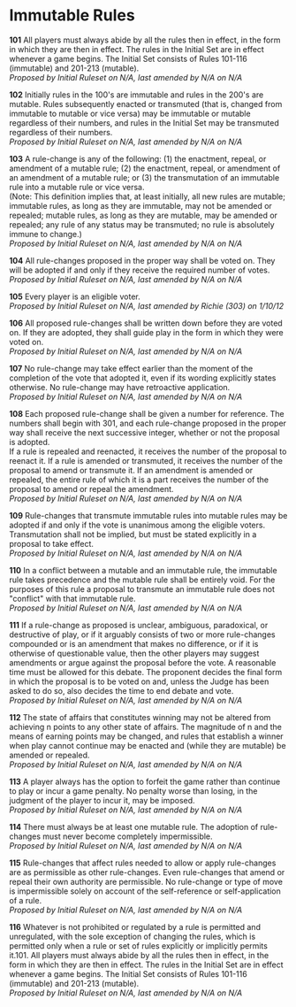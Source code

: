 Immutable Rules
===============

**101** All players must always abide by all the rules then in effect, in the form in which they are then in effect. The rules in the Initial Set are in effect whenever a game begins. The Initial Set consists of Rules 101-116 (immutable) and 201-213 (mutable).  
*Proposed by Initial Ruleset on N/A, last amended by N/A on N/A*

**102** Initially rules in the 100's are immutable and rules in the 200's are mutable. Rules subsequently enacted or transmuted (that is, changed from immutable to mutable or vice versa) may be immutable or mutable regardless of their numbers, and rules in the Initial Set may be transmuted regardless of their numbers.  
*Proposed by Initial Ruleset on N/A, last amended by N/A on N/A*

**103** A rule-change is any of the following: (1) the enactment, repeal, or amendment of a mutable rule; (2) the enactment, repeal, or amendment of an amendment of a mutable rule; or (3) the transmutation of an immutable rule into a mutable rule or vice versa.  
(Note: This definition implies that, at least initially, all new rules are mutable; immutable rules, as long as they are immutable, may not be amended or repealed; mutable rules, as long as they are mutable, may be amended or repealed; any rule of any status may be transmuted; no rule is absolutely immune to change.)  
*Proposed by Initial Ruleset on N/A, last amended by N/A on N/A*

**104** All rule-changes proposed in the proper way shall be voted on. They will be adopted if and only if they receive the required number of votes.  
*Proposed by Initial Ruleset on N/A, last amended by N/A on N/A*

**105** Every player is an eligible voter.    
*Proposed by Initial Ruleset on N/A, last amended by Richie (303) on 1/10/12*

**106** All proposed rule-changes shall be written down before they are voted on. If they are adopted, they shall guide play in the form in which they were voted on.  
*Proposed by Initial Ruleset on N/A, last amended by N/A on N/A*

**107** No rule-change may take effect earlier than the moment of the completion of the vote that adopted it, even if its wording explicitly states otherwise. No rule-change may have retroactive application.  
*Proposed by Initial Ruleset on N/A, last amended by N/A on N/A*

**108** Each proposed rule-change shall be given a number for reference. The numbers shall begin with 301, and each rule-change proposed in the proper way shall receive the next successive integer, whether or not the proposal is adopted.  
If a rule is repealed and reenacted, it receives the number of the proposal to reenact it. If a rule is amended or transmuted, it receives the number of the proposal to amend or transmute it. If an amendment is amended or repealed, the entire rule of which it is a part receives the number of the proposal to amend or repeal the amendment.  
*Proposed by Initial Ruleset on N/A, last amended by N/A on N/A*

**109** Rule-changes that transmute immutable rules into mutable rules may be adopted if and only if the vote is unanimous among the eligible voters. Transmutation shall not be implied, but must be stated explicitly in a proposal to take effect.  
*Proposed by Initial Ruleset on N/A, last amended by N/A on N/A*

**110** In a conflict between a mutable and an immutable rule, the immutable rule takes precedence and the mutable rule shall be entirely void. For the purposes of this rule a proposal to transmute an immutable rule does not "conflict" with that immutable rule.  
*Proposed by Initial Ruleset on N/A, last amended by N/A on N/A*

**111** If a rule-change as proposed is unclear, ambiguous, paradoxical, or destructive of play, or if it arguably consists of two or more rule-changes compounded or is an amendment that makes no difference, or if it is otherwise of questionable value, then the other players may suggest amendments or argue against the proposal before the vote. A reasonable time must be allowed for this debate. The proponent decides the final form in which the proposal is to be voted on and, unless the Judge has been asked to do so, also decides the time to end debate and vote.  
*Proposed by Initial Ruleset on N/A, last amended by N/A on N/A*

**112** The state of affairs that constitutes winning may not be altered from achieving n points to any other state of affairs. The magnitude of n and the means of earning points may be changed, and rules that establish a winner when play cannot continue may be enacted and (while they are mutable) be amended or repealed.  
*Proposed by Initial Ruleset on N/A, last amended by N/A on N/A*

**113** A player always has the option to forfeit the game rather than continue to play or incur a game penalty. No penalty worse than losing, in the judgment of the player to incur it, may be imposed.  
*Proposed by Initial Ruleset on N/A, last amended by N/A on N/A*

**114** There must always be at least one mutable rule. The adoption of rule-changes must never become completely impermissible.  
*Proposed by Initial Ruleset on N/A, last amended by N/A on N/A*

**115** Rule-changes that affect rules needed to allow or apply rule-changes are as permissible as other rule-changes. Even rule-changes that amend or repeal their own authority are permissible. No rule-change or type of move is impermissible solely on account of the self-reference or self-application of a rule.  
*Proposed by Initial Ruleset on N/A, last amended by N/A on N/A*

**116** Whatever is not prohibited or regulated by a rule is permitted and unregulated, with the sole exception of changing the rules, which is permitted only when a rule or set of rules explicitly or implicitly permits it.101. All players must always abide by all the rules then in effect, in the form in which they are then in effect. The rules in the Initial Set are in effect whenever a game begins. The Initial Set consists of Rules 101-116 (immutable) and 201-213 (mutable).  
*Proposed by Initial Ruleset on N/A, last amended by N/A on N/A*

